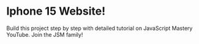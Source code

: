 
<h1>Iphone 15 Website!</h1> 
<p>Build this project step by step with detailed tutorial on JavaScript Mastery YouTube. Join the JSM family!</p>
